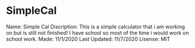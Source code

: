 # SimpleCal
Name: Simple Cal
Discription: This is a simple calculator that i am working on but is still not finished! I have school so most of the time i would work on school work.
Made: 11/1/2020
Last Updated: 11/7/2020
Lisense: MIT

